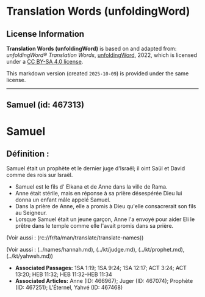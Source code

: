 # Translation Words (unfoldingWord)

## License Information

**Translation Words (unfoldingWord)** is based on and adapted from: _unfoldingWord® Translation Words_, [unfoldingWord](https://unfoldingword.org/utw), 2022, which is licensed under a [CC BY-SA 4.0 license](https://creativecommons.org/licenses/by-sa/4.0/legalcode.en).

This markdown version (created `2025-10-09`) is provided under the same license.



--------------------------------

## Samuel (id: 467313)

Samuel
======

Définition :
------------

Samuel était un prophète et le dernier juge d'Israël; il oint Saül et David comme des rois sur Israël.

* Samuel est le fils d' Elkana et de Anne dans la ville de Rama.
* Anne était stérile, mais en réponse à sa prière désespérée Dieu lui donna un enfant mâle appelé Samuel.
* Dans la prière de Anne, elle a promis à Dieu qu'elle consacrerait son fils au Seigneur.
* Lorsque Samuel était un jeune garçon, Anne l'a envoyé pour aider Eli le prêtre dans le temple comme elle l'avait promis dans sa prière.

(Voir aussi : (rc://fr/ta/man/translate/translate\-names))

(Voir aussi : (../names/hannah.md), (../kt/judge.md), (../kt/prophet.md), (../kt/yahweh.md))

* **Associated Passages:** 1SA 1:19; 1SA 9:24; 1SA 12:17; ACT 3:24; ACT 13:20; HEB 11:32; HEB 11:32–HEB 11:34
* **Associated Articles:** Anne (ID: 466967); Juger (ID: 467074); Prophète (ID: 467251); L'Éternel, Yahvé (ID: 467468)

